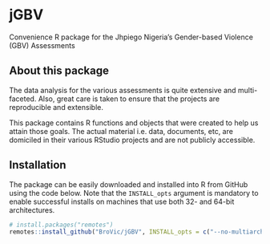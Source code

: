 
<!-- README.md is generated from README.Rmd. Please edit that file -->

# jGBV

<!-- badges: start -->
<!-- badges: end -->

Convenience R package for the Jhpiego Nigeria’s Gender-based Violence
(GBV) Assessments

## About this package

The data analysis for the various assessments is quite extensive and
multi-faceted. Also, great care is taken to ensure that the projects are
reproducible and extensible.

This package contains R functions and objects that were created to help
us attain those goals. The actual material i.e. data, documents, etc,
are domiciled in their various RStudio projects and are not publicly
accessible.

## Installation

The package can be easily downloaded and installed into R from GitHub
using the code below. Note that the `INSTALL_opts` argument is mandatory
to enable successful installs on machines that use both 32- and 64-bit
architectures.

``` r
# install.packages("remotes")
remotes::install_github("BroVic/jGBV", INSTALL_opts = c("--no-multiarch"))
```
